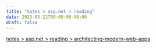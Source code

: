 ```yaml
---
title: "notes > asp.net > reading"
date: 2023-05-22T00:00:00-06:00
draft: false
---
```


[notes > asp.net > reading > architecting-modern-web-apps](architecting-modern-web-apps)  
